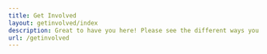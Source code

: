 ```yaml
---
title: Get Involved
layout: getinvolved/index
description: Great to have you here! Please see the different ways you can get involved below
url: /getinvolved
---
```

